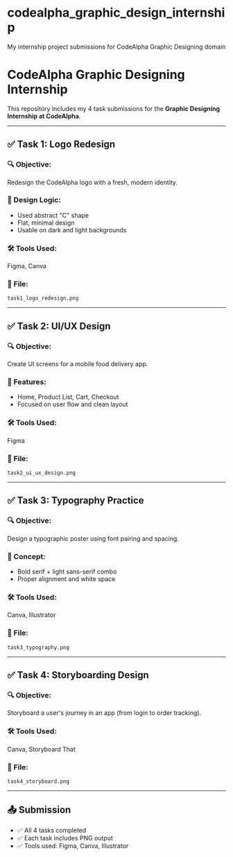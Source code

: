 # codealpha_graphic_design_internship
My internship project submissions for CodeAlpha Graphic Designing domain
# CodeAlpha Graphic Designing Internship

This repository includes my 4 task submissions for the **Graphic Designing Internship at CodeAlpha**.

---

## ✅ Task 1: Logo Redesign

### 🔍 Objective:
Redesign the CodeAlpha logo with a fresh, modern identity.

### 🧠 Design Logic:
- Used abstract "C" shape
- Flat, minimal design
- Usable on dark and light backgrounds

### 🛠 Tools Used:
Figma, Canva

### 📁 File:
`task1_logo_redesign.png`

---

## ✅ Task 2: UI/UX Design

### 🔍 Objective:
Create UI screens for a mobile food delivery app.

### 🧠 Features:
- Home, Product List, Cart, Checkout
- Focused on user flow and clean layout

### 🛠 Tools Used:
Figma

### 📁 File:
`task2_ui_ux_design.png`

---

## ✅ Task 3: Typography Practice

### 🔍 Objective:
Design a typographic poster using font pairing and spacing.

### 🧠 Concept:
- Bold serif + light sans-serif combo
- Proper alignment and white space

### 🛠 Tools Used:
Canva, Illustrator

### 📁 File:
`task3_typography.png`

---

## ✅ Task 4: Storyboarding Design

### 🔍 Objective:
Storyboard a user's journey in an app (from login to order tracking).

### 🛠 Tools Used:
Canva, Storyboard That

### 📁 File:
`task4_storyboard.png`

---

## 📤 Submission

- ✅ All 4 tasks completed
- ✅ Each task includes PNG output
- ✅ Tools used: Figma, Canva, Illustrator
